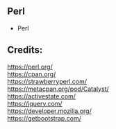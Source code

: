 Perl
----

- Perl

Credits:
--------
https://perl.org/  
https://cpan.org/  
https://strawberryperl.com/  
https://metacpan.org/pod/Catalyst/  
https://activestate.com/  
https://jquery.com/  
https://developer.mozilla.org/  
https://getbootstrap.com/